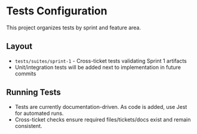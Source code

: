 # Tests Configuration

This project organizes tests by sprint and feature area.

## Layout
- `tests/suites/sprint-1` - Cross-ticket tests validating Sprint 1 artifacts
- Unit/integration tests will be added next to implementation in future commits

## Running Tests
- Tests are currently documentation-driven. As code is added, use Jest for automated runs.
- Cross-ticket checks ensure required files/tickets/docs exist and remain consistent. 